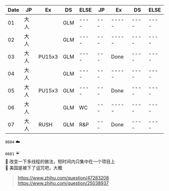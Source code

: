 | Date    |   JP   | Ex  |DS|ELSE|JP | Ex  |DS  |ELSE|
| ------- |--------|-----|---|----|----|-----|-----|----|
| 01      | 大人   |       |GLM|----|---|-----|----|----|
| 02      | 大人   |     |GLM|----|---|-----|----|----|
| 03      | 大人   |PU15x3|GLM|----|---|Done|----|----|
| 04      | 大人   |     |GLM|----|---|-----|----|----|
| 05      | 大人   |PU15x3|GLM|----|---|Done|----|----|
| 06      | 大人   |     |GLM|WC  |---|-----|----|----|
| 07      | 大人   |RUSH|GLM|R&P |---|Done|----|----|

 ``0604`` :cloud:   
 >   


``0601`` :umbrella:   
 :memo: 改变一下多线程的做法，短时间内只集中在一个项目上     
 :memo: 美国是被下了诅咒吧，大概   
 > https://www.zhihu.com/question/47283208  
 > https://www.zhihu.com/question/25038937



